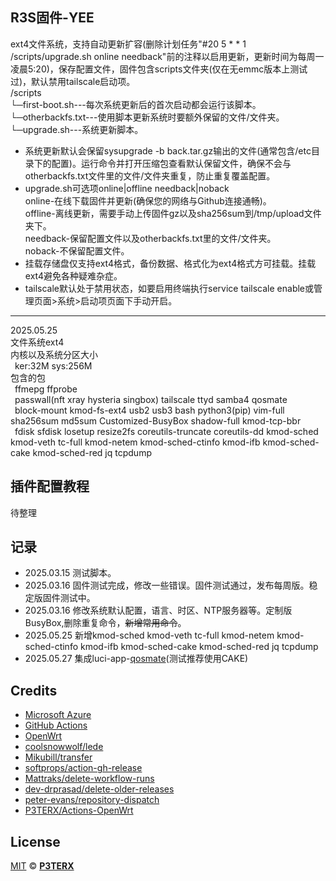 ## R3S固件-YEE
ext4文件系统，支持自动更新扩容(删除计划任务"#20 5 * * 1 /scripts/upgrade.sh online needback"前的注释以启用更新，更新时间为每周一凌晨5:20)，保存配置文件，固件包含scripts文件夹(仅在无emmc版本上测试过)，默认禁用tailscale启动项。<br>/scripts<br>└─first-boot.sh---每次系统更新后的首次启动都会运行该脚本。<br>└─otherbackfs.txt---使用脚本更新系统时要额外保留的文件/文件夹。<br>└─upgrade.sh---系统更新脚本。
- 系统更新默认会保留sysupgrade -b back.tar.gz输出的文件(通常包含/etc目录下的配置)。运行命令并打开压缩包查看默认保留文件，确保不会与otherbackfs.txt文件里的文件/文件夹重复，防止重复覆盖配置。
- upgrade.sh可选项online|offline needback|noback<br>online-在线下载固件并更新(确保您的网络与Github连接通畅)。<br>offline-离线更新，需要手动上传固件gz以及sha256sum到/tmp/upload文件夹下。<br>needback-保留配置文件以及otherbackfs.txt里的文件/文件夹。<br>noback-不保留配置文件。
- 挂载存储盘仅支持ext4格式，备份数据、格式化为ext4格式方可挂载。挂载ext4避免各种疑难杂症。
- tailscale默认处于禁用状态，如要启用终端执行service tailscale enable或管理页面>系统>启动项页面下手动开启。
---
2025.05.25
<br>文件系统ext4
<br>内核以及系统分区大小
<br>&ensp;ker:32M sys:256M
<br>包含的包
<br>&ensp;ffmepg ffprobe
<br>&ensp;passwall(nft xray hysteria singbox) tailscale ttyd samba4 qosmate
<br>&ensp;block-mount kmod-fs-ext4 usb2 usb3 bash python3(pip) vim-full sha256sum md5sum Customized-BusyBox shadow-full kmod-tcp-bbr
<br>&ensp;fdisk sfdisk losetup resize2fs coreutils-truncate coreutils-dd kmod-sched kmod-veth tc-full kmod-netem kmod-sched-ctinfo kmod-ifb kmod-sched-cake kmod-sched-red jq tcpdump


## 插件配置教程
待整理

## 记录
- 2025.03.15 测试脚本。
- 2025.03.16 固件测试完成，修改一些错误。固件测试通过，发布每周版。稳定版固件测试中。
- 2025.03.16 修改系统默认配置，语言、时区、NTP服务器等。定制版BusyBox,删除重复命令，~~新增常用命令~~。
- 2025.05.25 新增kmod-sched kmod-veth tc-full kmod-netem kmod-sched-ctinfo kmod-ifb kmod-sched-cake kmod-sched-red jq tcpdump
- 2025.05.27 集成luci-app-[qosmate](https://github.com/hudra0/qosmate)(测试推荐使用CAKE)

## Credits

- [Microsoft Azure](https://azure.microsoft.com)
- [GitHub Actions](https://github.com/features/actions)
- [OpenWrt](https://github.com/openwrt/openwrt)
- [coolsnowwolf/lede](https://github.com/coolsnowwolf/lede)
- [Mikubill/transfer](https://github.com/Mikubill/transfer)
- [softprops/action-gh-release](https://github.com/softprops/action-gh-release)
- [Mattraks/delete-workflow-runs](https://github.com/Mattraks/delete-workflow-runs)
- [dev-drprasad/delete-older-releases](https://github.com/dev-drprasad/delete-older-releases)
- [peter-evans/repository-dispatch](https://github.com/peter-evans/repository-dispatch)
- [P3TERX/Actions-OpenWrt](https://github.com/P3TERX/Actions-OpenWrt)

## License

[MIT](https://github.com/P3TERX/Actions-OpenWrt/blob/main/LICENSE) © [**P3TERX**](https://p3terx.com)